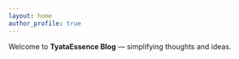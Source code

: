 ```yaml
---
layout: home
author_profile: true
---
```


Welcome to **TyataEssence Blog** — simplifying thoughts and ideas.
